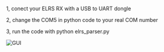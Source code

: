 1, conect your ELRS RX with a USB to UART dongle

2, change the COM5 in python code to your real COM number

3, run the code with python elrs_parser.py

![GUI](https://github.com/TonyInvent/CRSF-View/tree/main/img/elrs_parser.png)